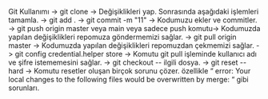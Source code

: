 Git Kullanımı
-> git clone <html-link>
-> Değişiklikleri yap. Sonrasında aşağıdaki işlemleri tamamla.
-> git add .
-> git commit -m "11" → Kodumuzu ekler ve commitler.
-> git push origin master veya main veya sadece push komutu→ Kodumuzda yapılan değişiklikleri repomuza göndermemizi sağlar.
-> git pull origin master → Kodumuzda yapılan değişiklikleri repomuzdan çekmemizi sağlar.
-> git config credential.helper store → Komutu git pull işleminde kullanıcı adı ve şifre istememesini sağlar.
-> git checkout -- ilgili dosya.
-> git reset --hard → Komutu resetler oluşan birçok sorunu çözer. özellikle “ error: Your local changes to the following files would be overwritten by merge: “ gibi sorunları.
